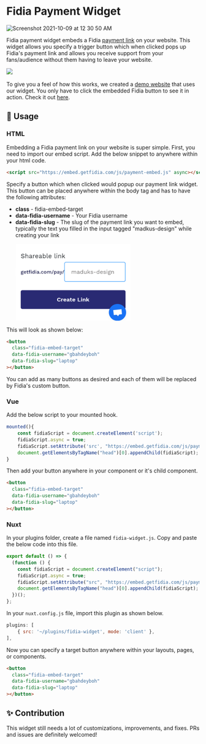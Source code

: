 # Fidia Payment Widget

<img width="1232" alt="Screenshot 2021-10-09 at 12 30 50 AM" src="https://user-images.githubusercontent.com/29985200/136634468-e4c09e65-8685-4b8c-ac7c-aef26cf1d1f3.png">

Fidia payment widget embeds a Fidia [payment link](https://getfidia.com/payment-links) on your website. This widget allows you specify a trigger button which when clicked pops up Fidia's payment link and allows you receive support from your fans/audience without them having to leave your website.

<img height="80px" src="https://res.cloudinary.com/fidia/image/upload/v1633732179/Payment_Button_1_wdddah.png"/>

To give you a feel of how this works, we created a [demo website](https://embed.getfidia.com/example/) that uses our widget. You only have to click the embedded Fidia button to see it in action. Check it out [here](https://embed.getfidia.com/example/).

## 🚀 Usage

### HTML

Embedding a Fidia payment link on your website is super simple. First, you need to import our embed script. Add the below snippet to anywhere within your html code.

```html
<script src="https://embed.getfidia.com/js/payment-embed.js" async></script>
```

Specify a button which when clicked would popup our payment link widget. This button can be placed anywhere within the body tag and has to have the following attributes:

- **class** - fidia-embed-target
- **data-fidia-username** - Your Fidia username
- **data-fidia-slug** - The slug of the payment link you want to embed, typically the text you filled in the input tagged "madkus-design" while creating your link
  <img src=images/slug.png width=300 height=200 style="margin:15px 15px 15px 0px;display:block">

This will look as shown below:

```html
<button
  class="fidia-embed-target"
  data-fidia-username="gbahdeyboh"
  data-fidia-slug="laptop"
></button>
```

You can add as many buttons as desired and each of them will be replaced by Fidia's custom button.

### Vue

Add the below script to your mounted hook.

```javascript
mounted(){
    const fidiaScript = document.createElement('script');
    fidiaScript.async = true;
    fidiaScript.setAttribute('src', "https://embed.getfidia.com/js/payment-embed.js");
    document.getElementsByTagName("head")[0].appendChild(fidiaScript);
}
```

Then add your button anywhere in your component or it's child component.

```html
<button
  class="fidia-embed-target"
  data-fidia-username="gbahdeyboh"
  data-fidia-slug="laptop"
></button>
```

### Nuxt

In your plugins folder, create a file named `fidia-widget.js`. Copy and paste the below code into this file.

```javascript
export default () => {
  (function () {
    const fidiaScript = document.createElement("script");
    fidiaScript.async = true;
    fidiaScript.setAttribute("src", "https://embed.getfidia.com/js/payment-embed.js");
    document.getElementsByTagName("head")[0].appendChild(fidiaScript);
  })();
};
```

In your `nuxt.config.js` file, import this plugin as shown below.

```javascript
plugins: [
    { src: '~/plugins/fidia-widget', mode: 'client' },
],
```

Now you can specify a target button anywhere within your layouts, pages, or components.

```html
<button
  class="fidia-embed-target"
  data-fidia-username="gbahdeyboh"
  data-fidia-slug="laptop"
></button>
```

## ✨ Contribution

This widget still needs a lot of customizations, improvements, and fixes. PRs and issues are definitely welcomed!
